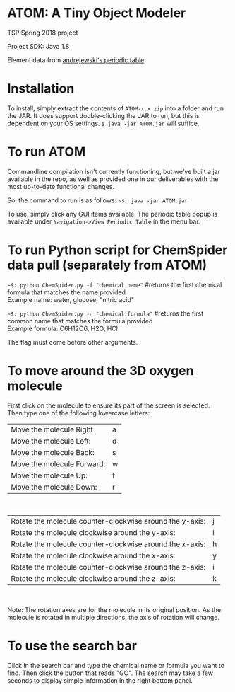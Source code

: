 # ATOM: A Tiny Object Modeler
TSP Spring 2018 project

Project SDK: Java 1.8

Element data from [andrejewski's periodic table](https://github.com/andrejewski/periodic-table) 

# Installation
To install, simply extract the contents of `ATOM-x.x.zip` into a folder and run the JAR. It does support double-clicking the JAR to run, but this is dependent on your OS settings. `$ java -jar ATOM.jar` will suffice.

# To run ATOM
Commandline compilation isn't currently functioning, but we've built a jar available in the repo, as well as provided one in our deliverables with the most up-to-date functional changes. 

So, the command to run is as follows:
`~$: java -jar ATOM.jar`

To use, simply click any GUI items available. The periodic table popup is available under `Navigation->View Periodic Table` in the menu bar.


# To run Python script for ChemSpider data pull (separately from ATOM)
`~$: python ChemSpider.py -f "chemical name"` #returns the first chemical formula that matches the name provided</br>
  Example name: water, glucose, "nitric acid"</br>
  
`~$: python ChemSpider.py -n "chemical formula"` #returns the first common name that matches the formula provided</br>
  Example formula: C6H12O6, H2O, HCl</br>
  
The flag must come before other arguments.
# To move around the 3D oxygen molecule
   First click on the molecule to ensure its part of the screen is selected.</br>
   Then type one of the following lowercase letters:</br>
   <table>
   <tr><td>Move the molecule Right</td><td>a</td></tr>
   <tr><td>Move the molecule Left:</td><td>       d</td></tr>
   <tr><td>Move the molecule Back:</td><td>     s</td></tr>
   <tr><td>Move the molecule Forward: </td><td> w</td></tr>
   <tr><td>Move the molecule Up:  </td><td>     f</td></tr>
   <tr><td>Move the molecule Down: </td><td>    r</td></tr></table></br>
   
   <table>
   <tr><td>Rotate the molecule counter-clockwise around the y-axis:  </td><td>j</td></tr>
   <tr><td>Rotate the molecule clockwise around the y-axis:          </td><td>l</td></tr>
   <tr><td>Rotate the molecule counter-clockwise around the x-axis:  </td><td>h</td></tr>
   <tr><td>Rotate the molecule clockwise around the x-axis:          </td><td>y</td></tr>
   <tr><td>Rotate the molecule counter-clockwise around the z-axis:  </td><td>i</td></tr>
   <tr><td>Rotate the molecule clockwise around the z-axis:          </td><td>k</td></tr></table></br>
   
   Note:  The rotation axes are for the molecule in its original position.  As the molecule is rotated in multiple directions,
   the axis of rotation will change.
   
# To use the search bar
   Click in the search bar and type the chemical name or formula you want to find.  Then click the button that reads "GO".  The search 
   may take a few seconds to display simple information in the right bottom panel.
   
